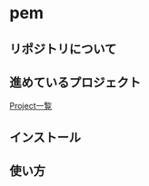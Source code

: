# pem


## リポジトリについて

## 進めているプロジェクト
[Project一覧](https://github.com/gw-pem/pem-injection/projects)

## インストール

## 使い方


